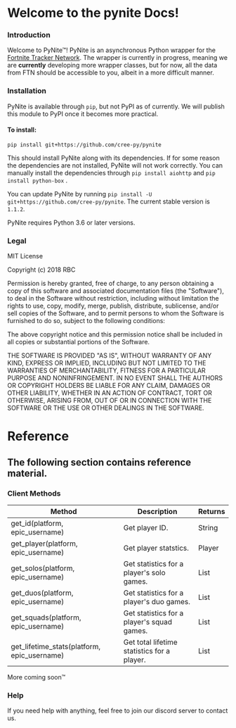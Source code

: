 # Welcome to the pynite Docs!

### Introduction
Welcome to PyNite™! PyNite is an asynchronous Python wrapper for the [Fortnite Tracker Network](https://fortnitetracker.com/). The wrapper is currently in progress, meaning we are **currently** developing more wrapper classes, but for now, all the data from FTN should be accessible to you, albeit in a more difficult manner.

### Installation
PyNite is available through `pip`, but not PyPI as of currently. We will publish this module to PyPI once it becomes more practical.
#### To install:
```pip install git+https://github.com/cree-py/pynite```

This should install PyNite along with its dependencies. If for some reason the dependencies are not installed, PyNite will not work correctly. You can manually install the dependencies through
```pip install aiohttp```
and
```pip install python-box```
.

You can update PyNite by running ```pip install -U git+https://github.com/cree-py/pynite```. The current stable version is `1.1.2`.

PyNite requires Python 3.6 or later versions.

### Legal
MIT License

Copyright (c) 2018 RBC

Permission is hereby granted, free of charge, to any person obtaining a copy
of this software and associated documentation files (the "Software"), to deal
in the Software without restriction, including without limitation the rights
to use, copy, modify, merge, publish, distribute, sublicense, and/or sell
copies of the Software, and to permit persons to whom the Software is
furnished to do so, subject to the following conditions:

The above copyright notice and this permission notice shall be included in all
copies or substantial portions of the Software.

THE SOFTWARE IS PROVIDED "AS IS", WITHOUT WARRANTY OF ANY KIND, EXPRESS OR
IMPLIED, INCLUDING BUT NOT LIMITED TO THE WARRANTIES OF MERCHANTABILITY,
FITNESS FOR A PARTICULAR PURPOSE AND NONINFRINGEMENT. IN NO EVENT SHALL THE
AUTHORS OR COPYRIGHT HOLDERS BE LIABLE FOR ANY CLAIM, DAMAGES OR OTHER
LIABILITY, WHETHER IN AN ACTION OF CONTRACT, TORT OR OTHERWISE, ARISING FROM,
OUT OF OR IN CONNECTION WITH THE SOFTWARE OR THE USE OR OTHER DEALINGS IN THE
SOFTWARE.

# Reference

## The following section contains reference material.

### Client Methods
| Method | Description | Returns |
|--------|-------------|--------|
| get_id(platform, epic_username) | Get player ID. | String |
| get_player(platform, epic_username) | Get player statstics. | Player |
| get_solos(platform, epic_username) | Get statistics for a player's solo games. | List |
| get_duos(platform, epic_username) | Get statistics for a player's duo games. | List |
| get_squads(platform, epic_username) | Get statistics for a player's squad games. | List |
| get_lifetime_stats(platform, epic_username) | Get total lifetime statistics for a player. | List |

More coming soon™

### Help

If you need help with anything, feel free to join our discord server to contact us.
